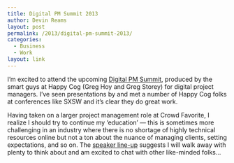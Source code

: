 ```yaml
---
title: Digital PM Summit 2013
author: Devin Reams
layout: post
permalink: /2013/digital-pm-summit-2013/
categories:
  - Business
  - Work
layout: link
---
```

I&#8217;m excited to attend the upcoming [Digital PM Summit][1], produced by the smart guys at Happy Cog (Greg Hoy and Greg Storey) for digital project managers. I&#8217;ve seen presentations by and met a number of Happy Cog folks at conferences like SXSW and it&#8217;s clear they do great work.

Having taken on a larger project management role at Crowd Favorite, I realize I should try to continue my &#8216;education&#8217; — this is sometimes more challenging in an industry where there is no shortage of highly technical resources online but not a ton about the nuance of managing clients, setting expectations, and so on. The [speaker line-up][2] suggests I will walk away with plenty to think about and am excited to chat with other like-minded folks…

 [1]: http://dpm2013.com
 [2]: http://dpm2013.com/speakers